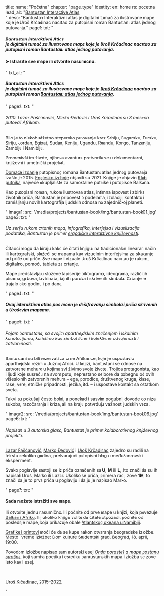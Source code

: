 title: 
    name: "Početna"
    chapter: "page_type"
identity:
    en: home
    rs: pocetna
lead_alt: "<a href='/bantustan-interactive-atlas/home'>Bantustan Interactive Atlas</a><br>"
desc: "Bantustan Interaktivni atlas je digitalni tumač za ilustrovane mape koje je Uroš Krčadinac nacrtao za putopisni roman Bantustan: atlas jednog putovanja."
page1:
    txt: "<h5><em>Bantustan Interaktivni Atlas</em> <br>je digitalni tumač za ilustrovane mape koje je Uroš Krčadinac nacrtao za putopisni roman Bantustan: atlas jednog putovanja.</h5>
<h4>➤ Istražite <span class='all-maps-link'>sve mape</span> ili otvorite <span class='random-map-link'>nasumičnu</span>.</h4>"
    txt_alt: "<h5><em>Bantustan Interaktivni Atlas</em> <br>je digitalni tumač za ilustrovane mape koje je <a href='/work/about/' target='_blank'>Uroš Krčadinac</a> nacrtao za putopisni roman <a href='/rad/projekti/bantustan-book/' target='_blank'>Bantustan: atlas jednog putovanja</a>.</h5>"
page2:
    txt: "<h6>2010. Lazar Pašćanović, Marko Đedović i Uroš Krčadinac su 3 meseca putovali Afrikom.</h6>
<p>Bilo je to niskobudžetno stopersko putovanje kroz Srbiju, Bugarsku, Tursku, Siriju, Jordan, Egipat, Sudan, Keniju, Ugandu, Ruandu, Kongo, Tanzaniju, Zambiju i Namibiju.</p>
<p>Promenivši im živote, njihova avantura pretvorila se u dokumentarni, književni i umetnički projekat.</p>
<p><a href='/rad/projekti/bantustan-book/' target='_blank'>Domaće izdanje</a> putopisnog romana Bantustan: atlas jednog putovanja izašlo je 2015. <a href='https://www.bantustanbook.com/' target='_blank'>Englesko izdanje</a> objavili su 2021. Knjige je objavio <a href='https://www.klubputnika.org/o-klub-putnika' target='_blank'>Klub putnika</a>, najveće okupljalište za samostalne putnike i putopisce Balkana.</p>
<p>Kao putopisni roman, rukom ilustrovan atlas, intimna ispovest i zbirka životnih priča, Bantustan je pripovest o podelama, izolaciji, kontaktu i zamišljanju novih kartografija ljudskih odnosa na zajedničkoj planeti.</p>"
image1:
    src: '/media/projects/bantustan-book/img/bantustan-book01.jpg'
page3:
    txt: "<h6>Uz seriju rukom crtanih mapa, infografika, interfejsa i vizuelizacija podataka, Bantustan je primer <a href='https://www.articleworld.org/index.php/Ergodic_literature' target='_blank'>ergodičke interaktivne književnosti</a>.</h6>
<p>Čitaoci mogu da biraju kako će čitati knjigu: na tradicionalan linearan način ili kartografski, služeći se mapama kao vizuelnim interfejsima za skakanje od priče od priče. Sve mape i vizuale Uroš Krčadinac nacrtao je rukom, digitalno, pomoću tableta za crtanje.</p>
<p>Mape predstavljaju složene tapiserije piktograma, ideograma, različitih pisama, grbova, lavirinata, tajnih poruka i skrivenih simbola. Crtanje je trajalo oko godinu i po dana.</p>"
page4:
    txt: "<h5>Ovaj interaktivni atlas posvećen je dešifrovanju simbola i priča skrivenih u Uroševim mapama.</h5>"
page5:
    txt: "<h6>Pojam bantustana, sa svojim aparthejdskim značenjem i lokalnim konotacijama, koristimo kao simbol lične i kolektivne odvojenosti i zatvorenosti.</h6>
<p>Bantustani su bili rezervati za crne Afrikance, koje je uspostavio aparthejdski režim u Južnoj Africi. U knjizi, bantustani se odnose na zatvorene mehure u kojima svi živimo svoje živote. Trojica protagonista, kao i ljudi koje susreću na svom putu, neprestano se bore da pobegnu od ovih višeslojnih zatvorenih mehura – ega, porodice, društvenog kruga, klase, rase, vere, etničke pripadnosti, jezika, itd. – i uspostave kontakt sa ostatkom sveta.</p>
<p>Takvi su pokušaji često bolni, a ponekad i sasvim pogubni, dovode do niza sukoba, razočaranja i kriza, ali na kraju potvrđuju važnost ljudskih veza.</p>"
image2:
    src: '/media/projects/bantustan-book/img/bantustan-book06.jpg'
page6:
    txt: "<h6>Napisan u 3 autorska glasa, Bantustan je primer kolaborativnog književnog projekta.</h6>
<p><a href='https://www.amazon.com/Lazar-Pascanovic/e/B0933FH8RS/' target='_blank'>Lazar Pašćanović</a>, <a href='https://www.amazon.com/Marko-Djedovic/e/B0936V89ZF/' target='_blank'>Marko Đedović</a> i <a href='/rad/bio/' target='_blank'>Uroš Krčadinac</a> zajedno su radili na tekstu nekoliko godina, pretvarajući putopisni blog u međužanrovski eksperiment.</p>
<p>Svako poglavlje sastoji se iz priča označenih sa <b>U</b>, <b>M</b> ili <b>L</b>, što znači da su ih napisali Uroš, Marko ili Lazar. Ukoliko se priča, primera radi, zove <b>1M</b>, to znači da je to prva priča u poglavlju i da ju je napisao Marko.</p>"
page7:
    txt: "<h4 class='last-h4'>Sada možete istražiti <span class='all-maps-link'>sve mape</span>.</h4>
<p>Ili otvorite <span class='random-map-link'>jednu nasumično</span>. Ili počnite od prve mape u knjizi, koja povezuje <a href='/bantustan-interactive-atlas/mapa/balkan-africa'>Balkan i Afriku</a>. Ili, ukoliko knjige volite da čitate otpozadi, počnite od poslednje mape, koja prikazuje obale <a href='/bantustan-interactive-atlas/mapa/namibia'>Atlantskog okeana u Namibiji</a>.</p>
<p><a href='/bantustan-interactive-atlas/printovi'>Grafike i printovi</a> moći će da se kupe nakon otvaranja beogradske izložbe. Mesto i vreme izložbe: Dom kulture Studentski grad, Beograd, 18. april, 19:00.</p>
<p>Povodom izložbe napisao sam autorski esej <a href='/rad/sveska/bantustan-interactive-exhibition/' target='_blank'><em>Onda porasteš a mape postanu strašne</em></a>, koji sumira poetiku i estetiku bantustanskih mapa. Izložba se zove isto kao i esej.</p>
<p><br><br><a href='/rad/bio/' target='_blank'>Uroš Krčadinac</a>, 2015–2022.</p>"